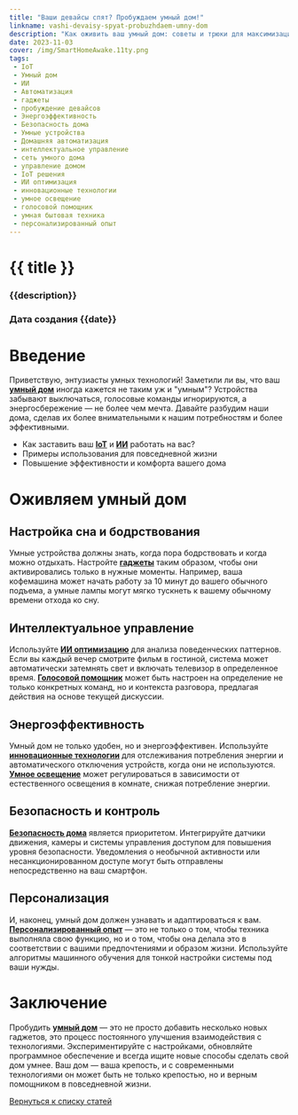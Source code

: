 ```yaml
---
title: "Ваши девайсы спят? Пробуждаем умный дом!"
linkname: vashi-devaisy-spyat-probuzhdaem-umny-dom
description: "Как оживить ваш умный дом: советы и трюки для максимизации потенциала IoT и ИИ."
date: 2023-11-03
cover: /img/SmartHomeAwake.11ty.png
tags: 
 - IoT
 - Умный дом
 - ИИ
 - Автоматизация
 - гаджеты
 - пробуждение девайсов
 - Энергоэффективность
 - Безопасность дома
 - Умные устройства
 - Домашняя автоматизация
 - интеллектуальное управление
 - сеть умного дома
 - управление домом
 - IoT решения
 - ИИ оптимизация
 - инновационные технологии
 - умное освещение
 - голосовой помощник
 - умная бытовая техника
 - персонализированный опыт
---
```


# {{ title }}
### {{description}}
### Дата создания {{date}}

# Введение

Приветствую, энтузиасты умных технологий! Заметили ли вы, что ваш **[умный дом](/)** иногда кажется не таким уж и "умным"? Устройства забывают выключаться, голосовые команды игнорируются, а энергосбережение — не более чем мечта. Давайте разбудим наши дома, сделав их более внимательными к нашим потребностям и более эффективными.

* Как заставить ваш **[IoT](/)** и **[ИИ](/)** работать на вас?
* Примеры использования для повседневной жизни
* Повышение эффективности и комфорта вашего дома

# Оживляем умный дом

## Настройка сна и бодрствования

Умные устройства должны знать, когда пора бодрствовать и когда можно отдыхать. Настройте **[гаджеты](/)** таким образом, чтобы они активировались только в нужные моменты. Например, ваша кофемашина может начать работу за 10 минут до вашего обычного подъема, а умные лампы могут мягко тускнеть к вашему обычному времени отхода ко сну.

## Интеллектуальное управление

Используйте **[ИИ оптимизацию](/)** для анализа поведенческих паттернов. Если вы каждый вечер смотрите фильм в гостиной, система может автоматически затемнять свет и включать телевизор в определенное время. **[Голосовой помощник](/)** может быть настроен на определение не только конкретных команд, но и контекста разговора, предлагая действия на основе текущей дискуссии.

## Энергоэффективность

Умный дом не только удобен, но и энергоэффективен. Используйте **[инновационные технологии](/)** для отслеживания потребления энергии и автоматического отключения устройств, когда они не используются. **[Умное освещение](/)** может регулироваться в зависимости от естественного освещения в комнате, снижая потребление энергии.

## Безопасность и контроль

**[Безопасность дома](/)** является приоритетом. Интегрируйте датчики движения, камеры и системы управления доступом для повышения уровня безопасности. Уведомления о необычной активности или несанкционированном доступе могут быть отправлены непосредственно на ваш смартфон.

## Персонализация

И, наконец, умный дом должен узнавать и адаптироваться к вам. **[Персонализированный опыт](/)** — это не только о том, чтобы техника выполняла свою функцию, но и о том, чтобы она делала это в соответствии с вашими предпочтениями и образом жизни. Используйте алгоритмы машинного обучения для тонкой настройки системы под ваши нужды.

# Заключение

Пробудить **[умный дом](/)** — это не просто добавить несколько новых гаджетов, это процесс постоянного улучшения взаимодействия с технологиями. Экспериментируйте с настройками, обновляйте программное обеспечение и всегда ищите новые способы сделать свой дом умнее. Ваш дом — ваша крепость, и с современными технологиями он может быть не только крепостью, но и верным помощником в повседневной жизни.

[Вернуться к списку статей](/)